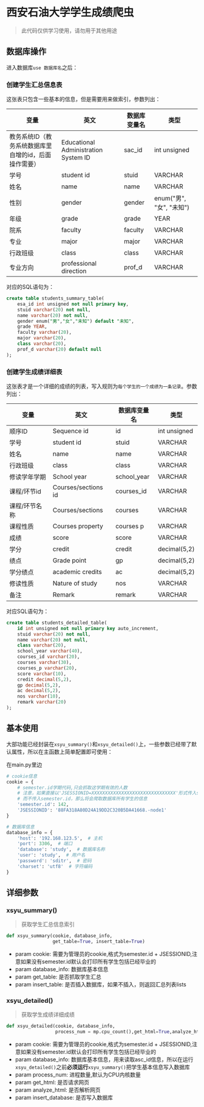 # 西安石油大学学生成绩爬虫

> 此代码仅供学习使用，请勿用于其他用途

## 数据库操作

进入数据库`use 数据库名`之后：

### 创建学生汇总信息表

这张表只包含一些基本的信息，但是需要用来做索引，参数列出：

| 变量                                                 | 英文                                 | 数据库变量名 | 类型                     |
| ---------------------------------------------------- | ------------------------------------ | ------------ | ------------------------ |
| 教务系统ID（教务系统数据库里自增的id，后面操作需要） | Educational Administration System ID | sac_id       | int unsigned             |
| 学号                                                 | student id                           | stuid        | VARCHAR                  |
| 姓名                                                 | name                                 | name         | VARCHAR                  |
| 性别                                                 | gender                               | gender       | enum("男", "女", "未知") |
| 年级                                                 | grade                                | grade        | YEAR                     |
| 院系                                                 | faculty                              | faculty      | VARCHAR                  |
| 专业                                                 | major                                | major        | VARCHAR                  |
| 行政班级                                             | class                                | class        | VARCHAR                  |
| 专业方向                                             | professional direction               | prof_d       | VARCHAR                  |

对应的SQL语句为：

```sql
create table students_summary_table(
    esa_id int unsigned not null primary key,
    stuid varchar(20) not null,
    name varchar(20) not null,
    gender enum("男","女","未知") default "未知",
    grade YEAR,
    faculty varchar(20),
    major varchar(20),
    class varchar(20),
    prof_d varchar(20) default null
);
```

### 创建学生成绩详细表

这张表才是一个详细的成绩的列表，写入规则为`每个学生的一个成绩为一条记录`。参数列出：

| 变量          | 英文                | 数据库变量名 | 类型         |
| ------------- | ------------------- | ------------ | ------------ |
| 顺序ID        | Sequence id         | id           | int unsigned |
| 学号          | student id          | stuid        | VARCHAR      |
| 姓名          | name                | name         | VARCHAR      |
| 行政班级      | class               | class        | VARCHAR      |
| 修读学年学期  | School year         | school_year  | VARCHAR      |
| 课程/环节id   | Courses/sections id | courses_id   | VARCHAR      |
| 课程/环节名称 | Courses/sections    | courses      | VARCHAR      |
| 课程性质      | Courses property    | courses p    | VARCHAR      |
| 成绩          | score               | score        | VARCHAR      |
| 学分          | credit              | credit       | decimal(5,2) |
| 绩点          | Grade point         | gp           | decimal(5,2) |
| 学分绩点      | academic credits    | ac           | decimal(5,2) |
| 修读性质      | Nature of study     | nos          | VARCHAR      |
| 备注          | Remark              | remark       | VARCHAR      |

对应SQL语句为：

```sql
create table students_detailed_table(
    id int unsigned not null primary key auto_increment,
    stuid varchar(20) not null,
    name varchar(20) not null,
    class varchar(20),
    school_year varchar(40),
    courses_id varchar(20),
    courses varchar(30),
    courses_p varchar(20),
    score varchar(10),
    credit decimal(5,2),
    gp decimal(5,2),
    ac decimal(5,2),
    nos varchar(10),
    remark varchar(20)
);
```

## 基本使用

大部功能已经封装在`xsyu_summary()`和`xsyu_detailed()`上，一些参数已经带了默认属性，所以在主函数上简单配置即可使用：

在main.py里边

```python
# cookie信息
cookie = {
    # semester.id学期代码,只会抓取这学期有效的人数
    # 注意，如果直接以'JSESSIONID=XXXXXXXXXXXXXXXXXXXXXXXXXXXXXXX'形式传入students_summary_table(_cookie,_database_info)
    # 而不传入semester.id，那么将会爬取数据库所有学生的信息
    'semester.id': 142,
    'JSESSIONID': '88FA318A80D24A19DD2C320B5DA41668.-node1'
}

# 数据库信息
database_info = {
    'host': '192.168.123.5',  # 主机
    'port': 3306,  # 端口
    'database': 'study',  # 数据库名称
    'user': 'study',  # 用户名
    'password': 'sditr',  # 密码
    'charset': 'utf8'  # 字符编码
}
```

## 详细参数

### xsyu_summary()

> 获取学生汇总信息索引

```python
def xsyu_summary(cookie, database_info,
                 get_table=True, insert_table=True)
```

- param cookie: 需要为管理员的cookie,格式为semester.id + JSESSIONID,注意如果没有semester.id默认会打印所有学生包括已经毕业的
- param database_info: 数据库基本信息
- param get_table: 是否抓取学生汇总
- param insert_table: 是否插入数据库，如果不插入，则返回汇总列表lists

### xsyu_detailed()

> 获取学生成绩详细成绩

```python
def xsyu_detailed(cookie, database_info,
                  process_num = mp.cpu_count(),get_html=True,analyze_html=True,insert_database=True)
```

- param cookie: 需要为管理员的cookie,格式为semester.id + JSESSIONID,注意如果没有semester.id默认会打印所有学生包括已经毕业的
- param database_info: 数据库基本信息，用来读取asc_id信息，所以在运行`xsyu_detailed()`之前**必须运行**`xsyu_summary()`把学生基本信息写入数据库
- param process_num: 进程数量,默认为CPU内核数量
- param get_html: 是否请求网页
- param analyze_html: 是否解析网页
- param insert_database: 是否写入数据库
